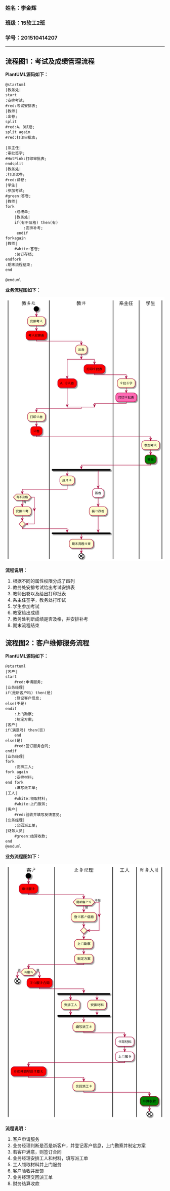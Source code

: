 ### 姓名：李金辉
### 班级：15软工2班
### 学号：201510414207


- - -
## 流程图1：考试及成绩管理流程
<b>PlantUML源码如下：</b>
```
@startuml
|教务处|
start
:安排考试;
#red:考试安排表;
|教师|
:出卷;
split
#red:A、B试卷;
split again
#red:打印审批表;

|系主任|
:审批签字;
#HotPink:打印审批表;
endsplit
|教务处|
:打印试卷;
#red:试卷;
|学生|
:参加考试;
#green:答卷;
|教师|
fork
    :成绩单;
    |教务处|
    if(有不及格) then(有)
        :安排补考;
     endif
forkagain
|教师|
    #white:答卷;
    :装订存档;
endfork
:期末流程结束;
end

@enduml
```

<b>业务流程图如下：</b>

![业务流程图](school.png)

<b>流程说明：</b>

1. 根据不同的属性权限分成了四列
2. 教务处安排考试给出考试安排表
3. 教师出卷以及给出打印批表
4. 系主任签字，教务处打印试
5. 学生参加考试
6. 教室给出成绩
7. 教务处判断成绩是否及格，并安排补考
8. 期末流程结束


## 流程图2：客户维修服务流程
<b>PlantUML源码如下：</b>
```
@startuml
|客户|
start
    #red:申请服务;
|业务经理|
if(是新客户吗) then(是)
    :登记客户信息;
else(不是)
endif
    :上门勘察;
    :制定方案;
|客户|
if(满意吗) then(否)
    end
else(是)
    #red:签订服务合同;
endif
|业务经理|
fork
    :安排工人;
fork again
    :安排材料;
end fork
    :填写派工单;
|工人|
    #white:领取材料;
    #white:上门服务;
|客户|
    #red:验收并填写反馈意见;
|业务经理|
    :交回派工单;
|财务人员|
    #green:结算收款;
end
@enduml
```


<b>业务流程图如下：</b>

![业务流程图](manage.png)

<b>流程说明：</b>
1. 客户申请服务
2. 业务经理判断是否是新客户，并登记客户信息，上门勘察并制定方案
3. 若客户满意，则签订合同
4. 业务经理安排工人和材料，填写派工单
5. 工人领取材料并上门服务
6. 客户验收并反馈
7. 业务经理交回派工单
8. 财务结算收款
